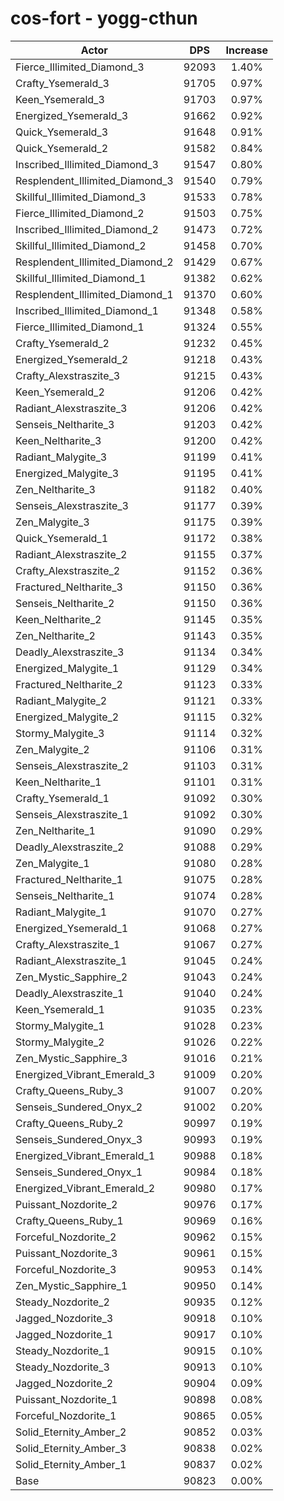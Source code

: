 # cos-fort - yogg-cthun
| Actor | DPS | Increase |
|---|:---:|:---:|
|Fierce_Illimited_Diamond_3|92093|1.40%|
|Crafty_Ysemerald_3|91705|0.97%|
|Keen_Ysemerald_3|91703|0.97%|
|Energized_Ysemerald_3|91662|0.92%|
|Quick_Ysemerald_3|91648|0.91%|
|Quick_Ysemerald_2|91582|0.84%|
|Inscribed_Illimited_Diamond_3|91547|0.80%|
|Resplendent_Illimited_Diamond_3|91540|0.79%|
|Skillful_Illimited_Diamond_3|91533|0.78%|
|Fierce_Illimited_Diamond_2|91503|0.75%|
|Inscribed_Illimited_Diamond_2|91473|0.72%|
|Skillful_Illimited_Diamond_2|91458|0.70%|
|Resplendent_Illimited_Diamond_2|91429|0.67%|
|Skillful_Illimited_Diamond_1|91382|0.62%|
|Resplendent_Illimited_Diamond_1|91370|0.60%|
|Inscribed_Illimited_Diamond_1|91348|0.58%|
|Fierce_Illimited_Diamond_1|91324|0.55%|
|Crafty_Ysemerald_2|91232|0.45%|
|Energized_Ysemerald_2|91218|0.43%|
|Crafty_Alexstraszite_3|91215|0.43%|
|Keen_Ysemerald_2|91206|0.42%|
|Radiant_Alexstraszite_3|91206|0.42%|
|Senseis_Neltharite_3|91203|0.42%|
|Keen_Neltharite_3|91200|0.42%|
|Radiant_Malygite_3|91199|0.41%|
|Energized_Malygite_3|91195|0.41%|
|Zen_Neltharite_3|91182|0.40%|
|Senseis_Alexstraszite_3|91177|0.39%|
|Zen_Malygite_3|91175|0.39%|
|Quick_Ysemerald_1|91172|0.38%|
|Radiant_Alexstraszite_2|91155|0.37%|
|Crafty_Alexstraszite_2|91152|0.36%|
|Fractured_Neltharite_3|91150|0.36%|
|Senseis_Neltharite_2|91150|0.36%|
|Keen_Neltharite_2|91145|0.35%|
|Zen_Neltharite_2|91143|0.35%|
|Deadly_Alexstraszite_3|91134|0.34%|
|Energized_Malygite_1|91129|0.34%|
|Fractured_Neltharite_2|91123|0.33%|
|Radiant_Malygite_2|91121|0.33%|
|Energized_Malygite_2|91115|0.32%|
|Stormy_Malygite_3|91114|0.32%|
|Zen_Malygite_2|91106|0.31%|
|Senseis_Alexstraszite_2|91103|0.31%|
|Keen_Neltharite_1|91101|0.31%|
|Crafty_Ysemerald_1|91092|0.30%|
|Senseis_Alexstraszite_1|91092|0.30%|
|Zen_Neltharite_1|91090|0.29%|
|Deadly_Alexstraszite_2|91088|0.29%|
|Zen_Malygite_1|91080|0.28%|
|Fractured_Neltharite_1|91075|0.28%|
|Senseis_Neltharite_1|91074|0.28%|
|Radiant_Malygite_1|91070|0.27%|
|Energized_Ysemerald_1|91068|0.27%|
|Crafty_Alexstraszite_1|91067|0.27%|
|Radiant_Alexstraszite_1|91045|0.24%|
|Zen_Mystic_Sapphire_2|91043|0.24%|
|Deadly_Alexstraszite_1|91040|0.24%|
|Keen_Ysemerald_1|91035|0.23%|
|Stormy_Malygite_1|91028|0.23%|
|Stormy_Malygite_2|91026|0.22%|
|Zen_Mystic_Sapphire_3|91016|0.21%|
|Energized_Vibrant_Emerald_3|91009|0.20%|
|Crafty_Queens_Ruby_3|91007|0.20%|
|Senseis_Sundered_Onyx_2|91002|0.20%|
|Crafty_Queens_Ruby_2|90997|0.19%|
|Senseis_Sundered_Onyx_3|90993|0.19%|
|Energized_Vibrant_Emerald_1|90988|0.18%|
|Senseis_Sundered_Onyx_1|90984|0.18%|
|Energized_Vibrant_Emerald_2|90980|0.17%|
|Puissant_Nozdorite_2|90976|0.17%|
|Crafty_Queens_Ruby_1|90969|0.16%|
|Forceful_Nozdorite_2|90962|0.15%|
|Puissant_Nozdorite_3|90961|0.15%|
|Forceful_Nozdorite_3|90953|0.14%|
|Zen_Mystic_Sapphire_1|90950|0.14%|
|Steady_Nozdorite_2|90935|0.12%|
|Jagged_Nozdorite_3|90918|0.10%|
|Jagged_Nozdorite_1|90917|0.10%|
|Steady_Nozdorite_1|90915|0.10%|
|Steady_Nozdorite_3|90913|0.10%|
|Jagged_Nozdorite_2|90904|0.09%|
|Puissant_Nozdorite_1|90898|0.08%|
|Forceful_Nozdorite_1|90865|0.05%|
|Solid_Eternity_Amber_2|90852|0.03%|
|Solid_Eternity_Amber_3|90838|0.02%|
|Solid_Eternity_Amber_1|90837|0.02%|
|Base|90823|0.00%|
